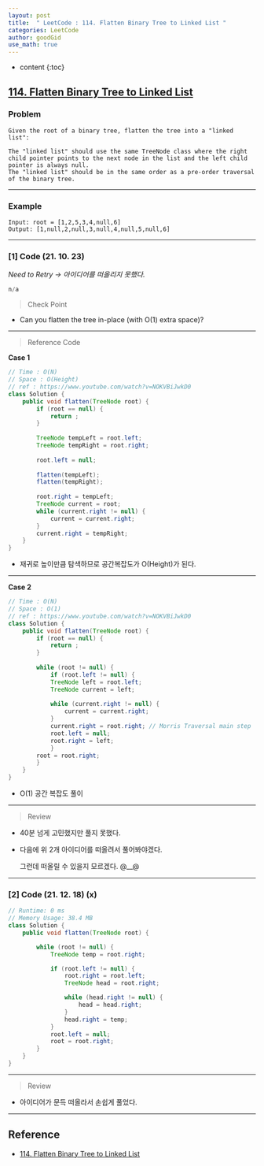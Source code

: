 ```yaml
---
layout: post
title:  " LeetCode : 114. Flatten Binary Tree to Linked List "
categories: LeetCode
author: goodGid
use_math: true
---
```

* content
{:toc}

## [114. Flatten Binary Tree to Linked List](https://leetcode.com/problems/flatten-binary-tree-to-linked-list/)

### Problem

```
Given the root of a binary tree, flatten the tree into a "linked list":

The "linked list" should use the same TreeNode class where the right child pointer points to the next node in the list and the left child pointer is always null.
The "linked list" should be in the same order as a pre-order traversal of the binary tree.
```


---

### Example

```
Input: root = [1,2,5,3,4,null,6]
Output: [1,null,2,null,3,null,4,null,5,null,6]
```

---

### [1] Code (21. 10. 23)

*Need to Retry -> 아이디어를 떠올리지 못했다.*

``` java
n/a
```

> Check Point

* Can you flatten the tree in-place (with O(1) extra space)?

---

> Reference Code

**Case 1**

``` java
// Time : O(N)
// Space : O(Height)
// ref : https://www.youtube.com/watch?v=NOKVBiJwkD0
class Solution {
    public void flatten(TreeNode root) {
        if (root == null) {
            return ;
        }
        
        TreeNode tempLeft = root.left;
        TreeNode tempRight = root.right;
        
        root.left = null;
        
        flatten(tempLeft);
        flatten(tempRight);
        
        root.right = tempLeft;
        TreeNode current = root;
        while (current.right != null) {
            current = current.right;
        }
        current.right = tempRight;
    }
}
```

* 재귀로 높이만큼 탐색하므로 공간복잡도가 O(Height)가 된다.

---

**Case 2**

``` java
// Time : O(N)
// Space : O(1)
// ref : https://www.youtube.com/watch?v=NOKVBiJwkD0
class Solution {
    public void flatten(TreeNode root) {
        if (root == null) {
            return ;
        }
        
        while (root != null) {
            if (root.left != null) {
            TreeNode left = root.left;
            TreeNode current = left;
            
            while (current.right != null) {
                current = current.right;
            }
            current.right = root.right; // Morris Traversal main step
            root.left = null;
            root.right = left;
            }
        root = root.right;
        }
    }
}
```

* O(1) 공간 복잡도 풀이

---

> Review

* 40분 넘게 고민했지만 풀지 못했다.

* 다음에 위 2개 아이디어를 떠올려서 풀어봐야겠다.

  그런데 떠올릴 수 있을지 모르겠다. @__@

---

### [2] Code (21. 12. 18) (x)

``` java
// Runtime: 0 ms
// Memory Usage: 38.4 MB
class Solution {
    public void flatten(TreeNode root) {

        while (root != null) {
            TreeNode temp = root.right;

            if (root.left != null) {
                root.right = root.left;
                TreeNode head = root.right;

                while (head.right != null) {
                    head = head.right;
                }
                head.right = temp;
            }
            root.left = null;
            root = root.right;
        }
    }
}
```

---

> Review

* 아이디어가 문득 떠올라서 손쉽게 풀었다.


---

## Reference

* [114. Flatten Binary Tree to Linked List](https://leetcode.com/problems/flatten-binary-tree-to-linked-list/)